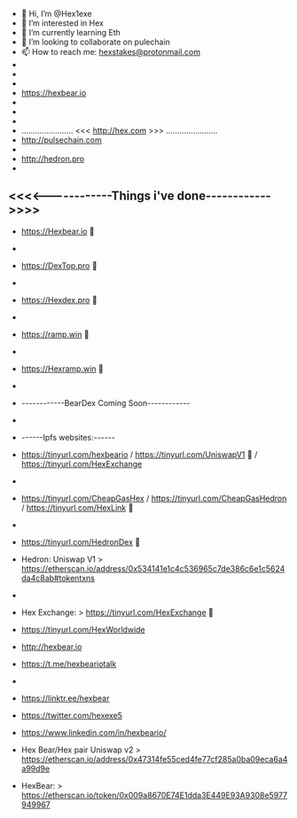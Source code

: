 - 👋 Hi, I’m @Hex1exe
- 👀 I’m interested in Hex
- 🌱 I’m currently learning Eth
- 💞️ I’m looking to collaborate on pulechain
- 📫 How to reach me: hexstakes@protonmail.com   
-
-
-
- https://hexbear.io
-
-
-
-  ....................... <<<  http://hex.com  >>> .......................
-  http://pulsechain.com
-
-  http://hedron.pro
-
<<<<------------Things i've done------------>>>>
-
-  https://Hexbear.io 👀
-
-  https://DexTop.pro 👀
-            
-  https://Hexdex.pro 👀
-
-  https://ramp.win 👀
-       
-  https://Hexramp.win 👀
-
-  ------------BearDex Coming Soon------------
-
-  ------Ipfs websites:------
-  https://tinyurl.com/hexbeario  /  https://tinyurl.com/UniswapV1 👀 /  https://tinyurl.com/HexExchange
-
-  https://tinyurl.com/CheapGasHex / https://tinyurl.com/CheapGasHedron / https://tinyurl.com/HexLink 👀
-
-  https://tinyurl.com/HedronDex  👀

-  Hedron: Uniswap V1 > https://etherscan.io/address/0x534141e1c4c536965c7de386c6e1c5624da4c8ab#tokentxns
-  
-  Hex Exchange: > https://tinyurl.com/HexExchange  👀
-  https://tinyurl.com/HexWorldwide
-  http://hexbear.io
-  https://t.me/hexbeariotalk
-  
-  https://linktr.ee/hexbear
-  https://twitter.com/hexexe5
-  https://www.linkedin.com/in/hexbeario/
-  Hex Bear/Hex pair Uniswap v2 > https://etherscan.io/address/0x47314fe55ced4fe77cf285a0ba09eca6a4a99d9e
-  HexBear:  > https://etherscan.io/token/0x009a8670E74E1dda3E449E93A9308e5977949967







<!---
Hex1exe/Hex1exe is a ✨ special ✨ repository because its `README.md` (this file) appears on your GitHub profile.
You can click the Preview link to take a look at your changes.
--->
